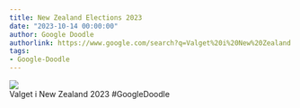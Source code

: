 ```yaml
---
title: New Zealand Elections 2023
date: "2023-10-14 00:00:00"
author: Google Doodle
authorlink: https://www.google.com/search?q=Valget%20i%20New%20Zealand
tags:
- Google-Doodle
---
```

<img src="https://www.google.com/logos/doodles/2023/new-zealand-elections-2023-6753651837109948.3-l.png" referrerpolicy="no-referrer"><br>Valget i New Zealand 2023 #GoogleDoodle